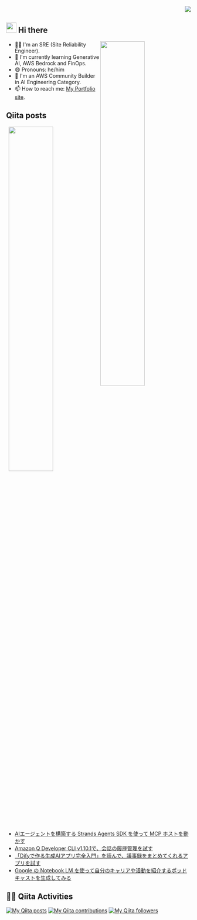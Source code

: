 <div align="right">
  <img src="https://komarev.com/ghpvc/?username=revsystem" />
</div>

## <img src="https://media.giphy.com/media/hvRJCLFzcasrR4ia7z/giphy.gif" width="28"> Hi there

<p><img align="right" width="49%" src="https://github-readme-stats.vercel.app/api?username=revsystem&theme=vue-dark&show_icons=true&locale=en&layout=compact" /></p>

- 🧑‍💻 I'm an SRE (Site Reliability Engineer).
- 🌱 I'm currently learning Generative AI, AWS Bedrock and FinOps.
- 😄 Pronouns: he/him
- 🔭 I'm an AWS Community Builder in AI Engineering Category.
- 📫 How to reach me: [My Portfolio site](https://rev-system.net).

## Qiita posts

<p><img align="right" width="49%" src="https://github-readme-stats.vercel.app/api/top-langs/?username=revsystem&theme=vue-dark&layout=compact" /></p>

<!-- BLOG-POST-LIST:START -->
- [AIエージェントを構築する Strands Agents SDK を使って MCP ホストを動かす](https://qiita.com/revsystem/items/a0adbd3f3546dd5249ea)
- [Amazon Q Developer CLI v1.10.1で、会話の履歴管理を試す](https://qiita.com/revsystem/items/5734679572cb6d5c4827)
- [「Difyで作る生成AIアプリ完全入門」を読んで、議事録をまとめてくれるアプリを試す](https://qiita.com/revsystem/items/19b057686c9012801fc5)
- [Google の Notebook LM を使って自分のキャリアや活動を紹介するポッドキャストを生成してみる](https://qiita.com/revsystem/items/fe44e3188ea963ccafd3)
<!-- BLOG-POST-LIST:END -->

## 🏃‍♀️ Qiita Activities

[![My Qiita posts](https://qiita-badge.apiapi.app/s/revsystem/posts.svg)](http://qiita.com/revsystem) [![My Qiita contributions](https://qiita-badge.apiapi.app/s/revsystem/contributions.svg)](http://qiita.com/revsystem) [![My Qiita followers](https://qiita-badge.apiapi.app/s/revsystem/followers.svg)](http://qiita.com/revsystem)
